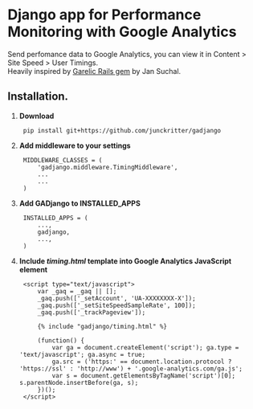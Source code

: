 # Django app for Performance Monitoring with Google Analytics

Send perfomance data to Google Analytics, you can view it in Content > Site Speed > User Timings.  
Heavily inspired by <a href="https://github.com/jsuchal/garelic">Garelic Rails gem</a> by Jan Suchal.

## Installation.

1. **Download**
    
        pip install git+https://github.com/junckritter/gadjango

2. **Add middleware to your settings**
    
        MIDDLEWARE_CLASSES = (
            'gadjango.middleware.TimingMiddleware',
            ...
            ...
        )
    
3. **Add GADjango to INSTALLED_APPS**

        INSTALLED_APPS = (
            ...,
            gadjango,
            ...,
        )


4. **Include _timing.html_ template into Google Analytics JavaScript element**
    
        <script type="text/javascript">
            var _gaq = _gaq || [];
            _gaq.push(['_setAccount', 'UA-XXXXXXXX-X']);
            _gaq.push(['_setSiteSpeedSampleRate', 100]);
            _gaq.push(['_trackPageview']);

            {% include "gadjango/timing.html" %}

            (function() {
                var ga = document.createElement('script'); ga.type = 'text/javascript'; ga.async = true;
                ga.src = ('https:' == document.location.protocol ? 'https://ssl' : 'http://www') + '.google-analytics.com/ga.js';
                var s = document.getElementsByTagName('script')[0]; s.parentNode.insertBefore(ga, s);
            })();
        </script>

